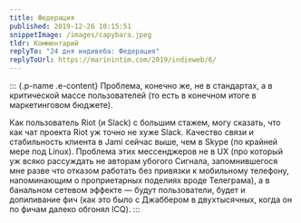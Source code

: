 ```yaml
---
title: Федерация
published: 2019-12-26 10:15:51
snippetImage: /images/capybara.jpeg
tldr: Комментарий
replyTo: "24 дня индивеба: Федерация"
replyToUrl: https://marinintim.com/2019/indieweb/6/
---
```


::: {.p-name .e-content}
Проблема, конечно же, не в стандартах, а в критической массе пользователей (то есть в конечном итоге в маркетинговом бюджете).

Как пользователь Riot (и Slack) с большим стажем, могу сказать, что как чат проекта Riot уж точно не хуже Slack. Качество связи и стабильность клиента в Jami сейчас выше, чем в Skype (по крайней мере под Linux). Проблема этих мессенджеров не в UX (про который уж всяко рассуждать не авторам убогого Сигнала, запомнившегося мне разве что отказом работать без привязки к мобильному телефону, напоминающим о проприетарных поделиях вроде Телеграма), а в банальном сетевом эффекте — будут пользователи, будет и допиливание фич (как это было с Джаббером в двухтысячных, когда он по фичам далеко обгонял ICQ).
:::
